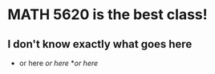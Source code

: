 # MATH 5620 is the best class!

## I don't know exactly what goes here

* or here
*or here*
**or here*
